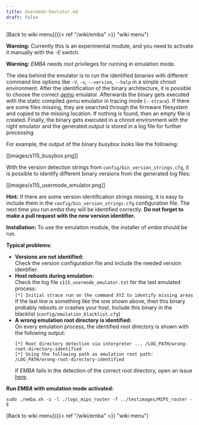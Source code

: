```yaml
---
title: Usermode-Emulator.md
draft: false
---
```



[Back to wiki menu]({{< ref "/wiki/emba" >}} "wiki menu")

**Warning:** Currently this is an experimental module, and you need to activate it manually with the _-E_ switch.

**Warning:** *EMBA* needs root privileges for running in emulation mode.

The idea behind the emulator is to run the identified binaries with different command line options like `-V`, `-v`, `--version`, `--help` in a simple chroot environment. After the identification of the binary architecture, it is possible to choose the correct [*qemu*](https://www.qemu.org/) emulator. Afterwards the binary gets executed with the static compiled *qemu* emulator in tracing mode (`--strace`). If there are some files missing, they are searched through the firmware filesystem and copied to the missing location. If nothing is found, then an empty file is created.
Finally, the binary gets executed in a chroot environment with the right emulator and the generated output is stored in a log file for further processing. 
 
For example, the output of the binary *busybox* looks like the following:

[[images/s115_busybox.png]]
 
With the version detection strings from `config/bin_version_strings.cfg`, it is possible to identify different binary versions from the generated log files:

[[images/s115_usermode_emulator.png]]
 
**Hint:** If there are some version identification strings missing, it is easy to include them in the `config/bin_version_strings.cfg` configuration file. The next time you run *emba* they will be identified correctly. **Do not forget to make a pull request with the new version identifier.**

**Installation:** To use the emulation module, the installer of *emba* should be run.

**Typical problems:**
- **Versions are not identified:**   
  Check the version configuration file and include the needed version identifier.
- **Host reboots during emulation:**   
  Check the log file `s115_usermode_emulator.txt` for the last emulated process:   
  `[*] Initial strace run on the command XYZ to identify missing areas`
  If the last line is something like the one shown above, then this binary probably reboots or crashes your host. Include this binary in the blacklist (`config/emulation_blacklist.cfg`)
- **A wrong emulation root directory is identified:**   
  On every emulation process, the identified root directory is shown with the following output:
  ```
  [*] Root directory detection via interpreter ... /LOG_PATH/wrong-root-directory-identified
  [*] Using the following path as emulation root path: /LOG_PATH/wrong-root-directory-identified
  ```
  If *EMBA* fails in the detection of the correct root directory, open an issue [here](https://github.com/e-m-b-a/emba/issues).

**Run *EMBA* with emulation mode activated:**

`sudo ./emba.sh -z -l ./logs_mips_router -f ../testimages/MIPS_router -E`





[Back to wiki menu]({{< ref "/wiki/emba" >}} "wiki menu")

